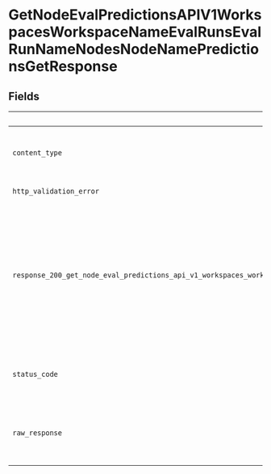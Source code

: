# GetNodeEvalPredictionsAPIV1WorkspacesWorkspaceNameEvalRunsEvalRunNameNodesNodeNamePredictionsGetResponse


## Fields

| Field                                                                                                                                                                                                                                                                                          | Type                                                                                                                                                                                                                                                                                           | Required                                                                                                                                                                                                                                                                                       | Description                                                                                                                                                                                                                                                                                    |
| ---------------------------------------------------------------------------------------------------------------------------------------------------------------------------------------------------------------------------------------------------------------------------------------------- | ---------------------------------------------------------------------------------------------------------------------------------------------------------------------------------------------------------------------------------------------------------------------------------------------- | ---------------------------------------------------------------------------------------------------------------------------------------------------------------------------------------------------------------------------------------------------------------------------------------------- | ---------------------------------------------------------------------------------------------------------------------------------------------------------------------------------------------------------------------------------------------------------------------------------------------- |
| `content_type`                                                                                                                                                                                                                                                                                 | *str*                                                                                                                                                                                                                                                                                          | :heavy_check_mark:                                                                                                                                                                                                                                                                             | HTTP response content type for this operation                                                                                                                                                                                                                                                  |
| `http_validation_error`                                                                                                                                                                                                                                                                        | [Optional[shared.HTTPValidationError]](../../models/shared/httpvalidationerror.md)                                                                                                                                                                                                             | :heavy_minus_sign:                                                                                                                                                                                                                                                                             | Validation Error                                                                                                                                                                                                                                                                               |
| `response_200_get_node_eval_predictions_api_v1_workspaces_workspace_name_eval_runs_eval_run_name_nodes_node_name_predictions_get`                                                                                                                                                              | [Optional[Union[shared.EvalPredictionsResponse, str]]](../../models/operations/getnodeevalpredictionsapiv1workspacesworkspacenameevalrunsevalrunnamenodesnodenamepredictionsgetresponse200getnodeevalpredictionsapiv1workspacesworkspacenameevalrunsevalrunnamenodesnodenamepredictionsget.md) | :heavy_minus_sign:                                                                                                                                                                                                                                                                             | These are the predicted answers for the node you chose. If you added 'text/csv' in the `accept` header, they're returned as a CSV file.                                                                                                                                                        |
| `status_code`                                                                                                                                                                                                                                                                                  | *int*                                                                                                                                                                                                                                                                                          | :heavy_check_mark:                                                                                                                                                                                                                                                                             | HTTP response status code for this operation                                                                                                                                                                                                                                                   |
| `raw_response`                                                                                                                                                                                                                                                                                 | [requests.Response](https://requests.readthedocs.io/en/latest/api/#requests.Response)                                                                                                                                                                                                          | :heavy_minus_sign:                                                                                                                                                                                                                                                                             | Raw HTTP response; suitable for custom response parsing                                                                                                                                                                                                                                        |
